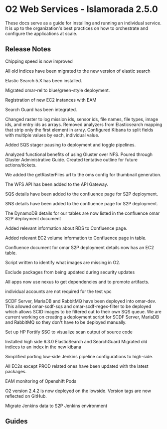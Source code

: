 # O2 Web Services - Islamorada 2.5.0

These docs serve as a guide for installing and running an individual service. It is up to the organization's best practices on how to orchestrate and configure the applications at scale.

## Release Notes

Chipping speed is now improved

All old indices have been migrated to the new version of elastic search

Elastic Search 5.X has been installed.

Migrated omar-rel to blue/green-style deployment.

Registration of new EC2 instances with EAM

Search Guard has been integrated.

Changed raster to log mission ids, sensor ids, file names, file types, image ids, and entry ids as arrays.
Removed analyzers from Elasticsearch mapping that strip only the first element in array. 
Configured Kibana to split fields with multiple values by each, individual value.

Added SQS stager pausing to deployment and toggle pipelines.

Analyzed functional benefits of using Gluster over NFS. 
Poured through Gluster Administrative Guide.
Created tentative outline for future actions/tickets.

We added the getRasterFiles url to the oms config for thumbnail generation.

The WFS API has been added to the API Gateway.

SQS details have been added to the confluence page for S2P deployment.

SNS details have been added to the confluence page for S2P deployment.

The DynamoDB details for our tables are now listed in the confluence omar S2P deployment document

Added relevant information about RDS to Confluence page.

Added relevant EC2 volume information to Confluence page in table.

Confluence document for omar S2P deployment details now has an EC2 table.

Script written to identify what images are missing in O2.

Exclude packages from being updated during security updates

All apps now use nexus to get dependencies and to promote artifacts.

individual accounts are not required for the test vpc

SCDF Server, MariaDB and RabbitMQ have been deployed into omar-dev. This allowed omar-scdf-sqs and omar-scdf-regex-filter to be deployed which allows SCID images to be filtered out to their own SQS queue.
We are current working on creating a deployment script for SCDF Server, MariaDB and RabbitMQ so they don't have to be deployed manually.

Set up HP Fortify SSC to visualize scan output of source code

Installed high side 6.3.0 ElasticSearch and SearchGuard
Migrated old indices to an index in the new kibana

Simplified porting low-side Jenkins pipeline configurations to high-side.

All EC2s except PROD related ones have been updated with the latest packages.

EAM monitoring of Openshift Pods

O2 version 2.4.2 is now deployed on the lowside. Version tags are now reflected on GitHub.

Migrate Jenkins data to S2P Jenkins environment

## Guides
